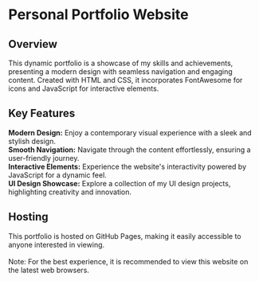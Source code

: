 # Personal Portfolio Website

## Overview
This dynamic portfolio is a showcase of my skills and achievements, presenting a modern design with seamless navigation and engaging content. Created with HTML and CSS, it incorporates FontAwesome for icons and JavaScript for interactive elements.

## Key Features 
**Modern Design:** Enjoy a contemporary visual experience with a sleek and stylish design.<br>
**Smooth Navigation:** Navigate through the content effortlessly, ensuring a user-friendly journey.<br>
**Interactive Elements:** Experience the website's interactivity powered by JavaScript for a dynamic feel.<br>
**UI Design Showcase:** Explore a collection of my UI design projects, highlighting creativity and innovation.<br>

## Hosting
This portfolio is hosted on GitHub Pages, making it easily accessible to anyone interested in viewing.
<br>
<br>
Note: For the best experience, it is recommended to view this website on the latest web browsers.
